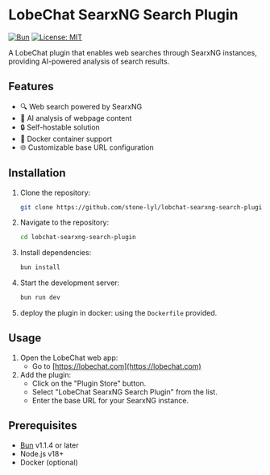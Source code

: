 # LobeChat SearxNG Search Plugin

[![Bun](https://img.shields.io/badge/Runtime-Bun-%23fbf0df)](https://bun.sh)
[![License: MIT](https://img.shields.io/badge/License-MIT-blue.svg)](https://opensource.org/licenses/MIT)

A LobeChat plugin that enables web searches through SearxNG instances, providing AI-powered analysis of search results.

## Features

- 🔍 Web search powered by SearxNG
- 🧠 AI analysis of webpage content
- 🔒 Self-hostable solution
- 🐳 Docker container support
- 🌐 Customizable base URL configuration

## Installation

1. Clone the repository:
    ```bash
    git clone https://github.com/stone-lyl/lobchat-searxng-search-plugin.git
    ```
2. Navigate to the repository:
    ```bash
    cd lobchat-searxng-search-plugin
    ```
3. Install dependencies:
    ```bash
    bun install
    ```
4. Start the development server:
    ```bash
    bun run dev
    ```
5. deploy the plugin in docker:
    using the `Dockerfile` provided.

## Usage

1. Open the LobeChat web app:
    - Go to [https://lobechat.com](https://lobechat.com)
2. Add the plugin:
    - Click on the "Plugin Store" button.
    - Select "LobeChat SearxNG Search Plugin" from the list.
    - Enter the base URL for your SearxNG instance.

## Prerequisites

- [Bun](https://bun.sh) v1.1.4 or later
- Node.js v18+
- Docker (optional)
